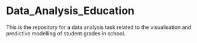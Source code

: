 # Data_Analysis_Education
This is the repository for a data analysis task related to the visualisation and predictive modelling of student grades in school.
